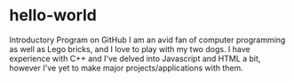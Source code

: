 # hello-world
Introductory Program on GitHub
I am an avid fan of computer programming as well as Lego bricks, and I love to play with my two dogs. I have experience with C++ and I've delved into Javascript and HTML a bit, however I've yet to make major projects/applications with them.
